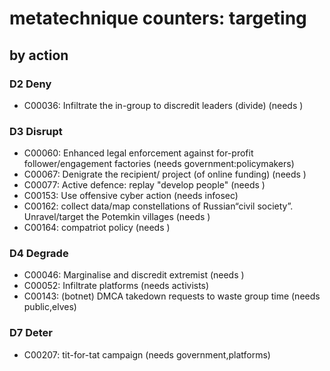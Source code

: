 # metatechnique counters: targeting

## by action


### D2 Deny
* C00036: Infiltrate the in-group to discredit leaders (divide) (needs )

### D3 Disrupt
* C00060: Enhanced legal enforcement against for-profit follower/engagement factories (needs government:policymakers)
* C00067: Denigrate the recipient/ project (of online funding) (needs )
* C00077: Active defence: replay "develop people" (needs )
* C00153: Use offensive cyber action (needs infosec)
* C00162: collect data/map constellations of Russian“civil society”. Unravel/target the Potemkin villages (needs )
* C00164: compatriot policy (needs )

### D4 Degrade
* C00046: Marginalise and discredit extremist (needs )
* C00052: Infiltrate platforms (needs activists)
* C00143: (botnet) DMCA takedown requests to waste group time (needs public,elves)

### D7 Deter
* C00207: tit-for-tat campaign (needs government,platforms)
